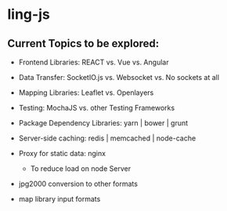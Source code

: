 # ling-js

## Current Topics to be explored:
- Frontend Libraries: REACT vs. Vue vs. Angular
- Data Transfer: SocketIO.js vs. Websocket vs. No sockets at all
- Mapping Libraries: Leaflet vs. Openlayers
- Testing: MochaJS vs. other Testing Frameworks
- Package Dependency Libraries: yarn | bower | grunt
- Server-side caching: redis | memcached | node-cache

- Proxy for static data: nginx 
  - To reduce load on node Server
- jpg2000 conversion to other formats
- map library input formats
